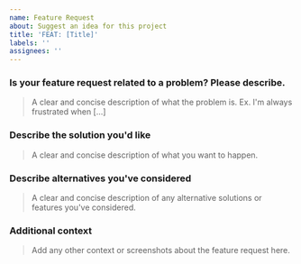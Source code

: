 ```yaml
---
name: Feature Request
about: Suggest an idea for this project
title: 'FEAT: [Title]'
labels: ''
assignees: ''
---
```


### Is your feature request related to a problem? Please describe.

> A clear and concise description of what the problem is. Ex. I'm always frustrated when [...]

### Describe the solution you'd like

> A clear and concise description of what you want to happen.

### Describe alternatives you've considered

> A clear and concise description of any alternative solutions or features you've considered.

### Additional context

> Add any other context or screenshots about the feature request here.
